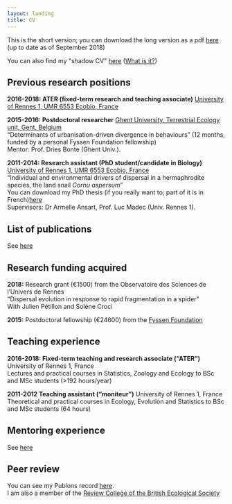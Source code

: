 ```yaml
---
layout: landing
title: CV
---
```


This is the short version; you can download the long version as a pdf [here](/files/CVMaxime%20DAHIREL_EN_2018.pdf) (up to date as of September 2018)

You can also find my "shadow CV" [here](https://docs.google.com/spreadsheets/d/1efUgL-gGpwHfMVq3sprzAPMz0L3C8fU_u6dqADEf6DM/edit#gid=0) ([What is it?](https://dynamicecology.wordpress.com/2012/07/10/my-shadow-cv/)) 

## Previous research positions

**2016-2018: ATER (fixed-term research and teaching associate)**
[University of Rennes 1, UMR 6553 Ecobio, France](https://ecobio.univ-rennes1.fr/)

**2015-2016: Postdoctoral researcher**
[Ghent University, Terrestrial Ecology unit, Gent, Belgium](http://www.ecology.ugent.be/terec/home.php)\
“Determinants of urbanisation-driven divergence in behaviours” (12 months, funded by a personal Fyssen Foundation fellowship)\
Mentor: Prof. Dries Bonte (Ghent Univ.).
    
**2011-2014: Research assistant (PhD student/candidate in Biology)**
[University of Rennes 1, UMR 6553 Ecobio, France](https://ecobio.univ-rennes1.fr/)\
“Individual and environmental drivers of dispersal in a hermaphrodite species, the land snail *Cornu aspersum*”\
You can download my PhD thesis (if you really want to; part of it is in French)[here](http://www.theses.fr/en/2014REN1S068)\
Supervisors: Dr Armelle Ansart, Prof. Luc Madec (Univ. Rennes 1).
    
## List of publications
See [here](https://mdahirel.github.io/publications)

## Research funding acquired

**2018:** Research grant (€1500) from the Observatoire des Sciences de l’Univers de Rennes\
"Dispersal evolution in response to rapid fragmentation in a spider"\
With Julien Pétillon and Solène Croci

**2015:** Postdoctoral fellowship (€24600) from the [Fyssen Foundation](http://www.fondationfyssen.fr/en/study-grants/aim-award/)

## Teaching experience

**2016-2018: Fixed-term teaching and research associate (“ATER”)**
University of Rennes 1, France\
Lectures and practical courses in Statistics, Zoology and Ecology to BSc and MSc students (>192 hours/year)
 
**2011-2012 Teaching assistant (“moniteur”)**
University of Rennes 1, France\
Theoretical and practical courses in Ecology, Evolution and Statistics to BSc and MSc students (64 hours)

## Mentoring experience

See [here](https://mdahirel.github.io/mentoring)
    
## Peer review

You can see my Publons record [here](https://publons.com/author/1196421/maxime-dahirel).\
I am also a member of the [Review College of the British Ecological Society](https://www.britishecologicalsociety.org/funding/bes-review-college/)

